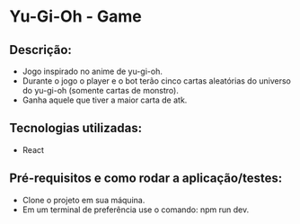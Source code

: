 # Yu-Gi-Oh - Game 

## Descrição:
* Jogo inspirado no anime de yu-gi-oh.
* Durante o jogo o player e o bot terão cinco cartas aleatórias do universo do yu-gi-oh (somente cartas de monstro).
* Ganha aquele que tiver a maior carta de atk.

## Tecnologias utilizadas:
* React

## Pré-requisitos e como rodar a aplicação/testes:
* Clone o projeto em sua máquina.
* Em um terminal de preferência use o comando: npm run dev.